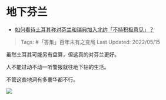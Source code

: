 # 地下芬兰

- [如何看待土耳其称对芬兰和瑞典加入北约「不持积极意见」？](https://www.zhihu.com/question/532838771/answer/2486158471)

>Tags: #「答集」百年未有之变局 
>Last Updated: 2022/05/15

虽然土耳其可能另有盘算，但这真的对芬兰更好。

人不能过动不动一听警报就往地下钻的生活。

不管这些地洞有多豪华都不行。

![](https://pica.zhimg.com/80/v2-afd5b83d52e80d1b650506f4b9ae3429_1440w.jpg?source=c8b7c179)

  